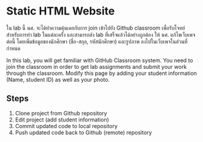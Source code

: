 # Static HTML Website

ใน lab นี้ นศ. จะได้ทำความคุ้นเคยกับการ join เข้าไปยัง Github classroom เพื่อรับโจทย์สำหรับการทำ lab ในแต่ละครั้ง และสามารถส่ง lab ที่เสร็จแล้วได้อย่างถูกต้อง
ให้ นศ. แก้ไขเว็บเพจต่อนี้ โดยเพิ่มข้อมูลของนักศึกษา (ชื่อ-สกุล, รหัสนักศึกษา) และรูปภาพ ลงไปในเว็บเพจในส่วนที่กำหนด

In this lab, you will get familiar with GitHub Classroom system. You need to join the classroom in order to get lab assignments and submit your work through the classroom.
Modify this page by adding your student information (Name, student ID) as well as your photo.


## Steps
1. Clone project from Github repository
2. Edit project (add student information)
3. Commit updated code to local repository
4. Push updated code back to Github (remote) repository
